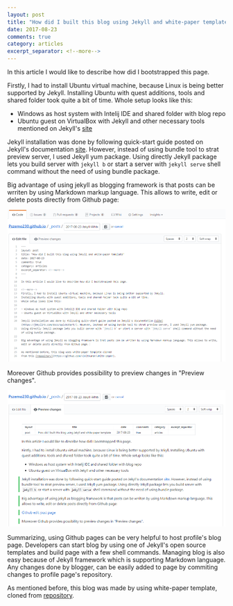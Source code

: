 ```yaml
---
layout: post
title: "How did I built this blog using Jekyll and white-paper template"
date: 2017-08-23
comments: true
category: articles
excerpt_separator: <!--more-->
---
```


In this article I would like to describe how did I bootstrapped this page.

<!--more-->
Firstly, I had to install Ubuntu virtual machine, because Linux is being better supported by Jekyll.
Installing Ubuntu with quest additions, tools and shared folder took quite a bit of time.
Whole setup looks like this:

- Windows as host system with Intelij IDE and shared folder with blog repo
- Ubuntu guest on VirtualBox with Jekyll and other necessary tools mentioned on Jekyll's [site](https://jekyllrb.com/docs/installation/)

Jekyll installation was done by following quick-start guide posted on Jekyll's documentation [site](https://jekyllrb.com/docs/quickstart/). However, instead of using bundle tool to strat preview server, I used Jekyll yum package.
Using directly Jekyll package lets you build server with `jekyll b` or start a server with `jekyll serve` shell command without the need of using bundle package.

Big advantage of using jekyll as blogging framework is that posts can be wrriten by using Markdown markup language. This allows to write, edit or delete posts directly from Github page:


![Github edit post page](assets/githubEdit.PNG "Github post editing page")


Moreover Github provides possibility to preview changes in "Preview changes".


![Github preview changes](assets/previewChanges.PNG "Github preview changes")


Summarizing, using Github pages can be very helpful to host profile's blog page. Developers can start blog by using one of Jekyll's  open source templates and build page with a few shell commands. Managing blog is also easy because of Jekyll framework which is supporting Markdown language. Any changes done by blogger, can be easily added to page by commiting changes to profile page's repository. 


As mentioned before, this blog was made by using white-paper template, cloned
from [repository](https://github.com/vinitkumar/white-paper).
